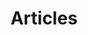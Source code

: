 ---
title: Articles
description: A description of this category
image: 

# Badge style
style:
    background: "#3afd20ff"
    color: "#3f3a3aff"
---